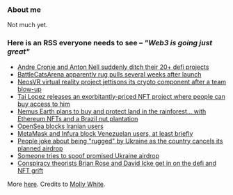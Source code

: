 ### About me
Not much yet.

### Here is an RSS everyone needs to see – *"Web3 is going just great"*
<!--START_SECTION:rss_feed-->
* [Andre Cronje and Anton Nell suddenly ditch their 20+ defi projects](https:&#x2F;&#x2F;web3isgoinggreat.com&#x2F;single&#x2F;2022-03-06-0)
* [BattleCatsArena apparently rug pulls several weeks after launch](https:&#x2F;&#x2F;web3isgoinggreat.com&#x2F;single&#x2F;2022-03-05-0)
* [NeosVR virtual reality project jettisons its crypto component after a team blow-up](https:&#x2F;&#x2F;web3isgoinggreat.com&#x2F;single&#x2F;2022-03-04-1)
* [Tai Lopez releases an exorbitantly-priced NFT project where people can buy access to him](https:&#x2F;&#x2F;web3isgoinggreat.com&#x2F;single&#x2F;2022-03-04-0)
* [Nemus Earth plans to buy and protect land in the rainforest... with Ethereum NFTs and a Brazil nut plantation](https:&#x2F;&#x2F;web3isgoinggreat.com&#x2F;single&#x2F;2022-03-03-4)
* [OpenSea blocks Iranian users](https:&#x2F;&#x2F;web3isgoinggreat.com&#x2F;single&#x2F;2022-03-03-3)
* [MetaMask and Infura block Venezuelan users, at least briefly](https:&#x2F;&#x2F;web3isgoinggreat.com&#x2F;single&#x2F;2022-03-03-2)
* [People joke about being &quot;rugged&quot; by Ukraine as the country cancels its planned airdrop](https:&#x2F;&#x2F;web3isgoinggreat.com&#x2F;single&#x2F;2022-03-03-1)
* [Someone tries to spoof promised Ukraine airdrop](https:&#x2F;&#x2F;web3isgoinggreat.com&#x2F;single&#x2F;2022-03-03-0)
* [Conspiracy theorists Brian Rose and David Icke get in on the defi and NFT grift](https:&#x2F;&#x2F;web3isgoinggreat.com&#x2F;single&#x2F;2022-03-02-1)
<!--END_SECTION:rss_feed-->
More [here](https://web3isgoinggreat.com/).
Credits to [Molly White](https://www.mollywhite.net/).

